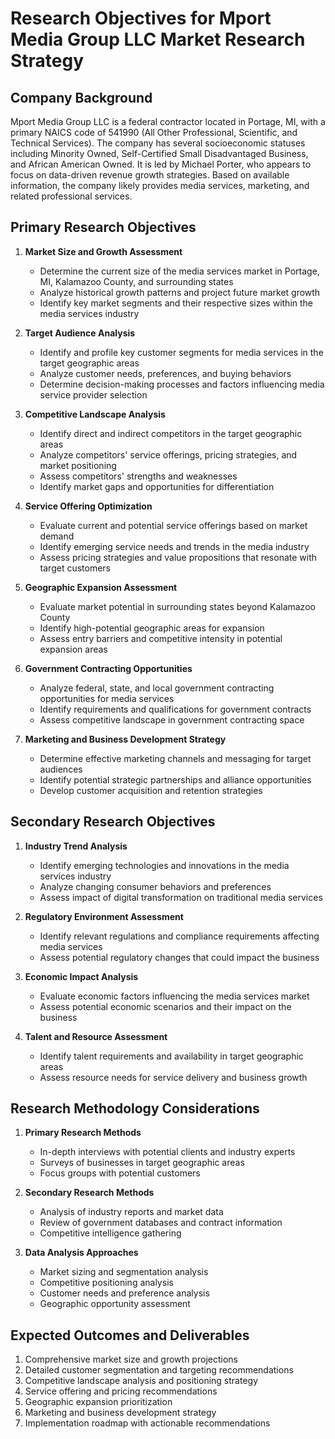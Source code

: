 # Research Objectives for Mport Media Group LLC Market Research Strategy

## Company Background
Mport Media Group LLC is a federal contractor located in Portage, MI, with a primary NAICS code of 541990 (All Other Professional, Scientific, and Technical Services). The company has several socioeconomic statuses including Minority Owned, Self-Certified Small Disadvantaged Business, and African American Owned. It is led by Michael Porter, who appears to focus on data-driven revenue growth strategies. Based on available information, the company likely provides media services, marketing, and related professional services.

## Primary Research Objectives

1. **Market Size and Growth Assessment**
   - Determine the current size of the media services market in Portage, MI, Kalamazoo County, and surrounding states
   - Analyze historical growth patterns and project future market growth
   - Identify key market segments and their respective sizes within the media services industry

2. **Target Audience Analysis**
   - Identify and profile key customer segments for media services in the target geographic areas
   - Analyze customer needs, preferences, and buying behaviors
   - Determine decision-making processes and factors influencing media service provider selection

3. **Competitive Landscape Analysis**
   - Identify direct and indirect competitors in the target geographic areas
   - Analyze competitors' service offerings, pricing strategies, and market positioning
   - Assess competitors' strengths and weaknesses
   - Identify market gaps and opportunities for differentiation

4. **Service Offering Optimization**
   - Evaluate current and potential service offerings based on market demand
   - Identify emerging service needs and trends in the media industry
   - Assess pricing strategies and value propositions that resonate with target customers

5. **Geographic Expansion Assessment**
   - Evaluate market potential in surrounding states beyond Kalamazoo County
   - Identify high-potential geographic areas for expansion
   - Assess entry barriers and competitive intensity in potential expansion areas

6. **Government Contracting Opportunities**
   - Analyze federal, state, and local government contracting opportunities for media services
   - Identify requirements and qualifications for government contracts
   - Assess competitive landscape in government contracting space

7. **Marketing and Business Development Strategy**
   - Determine effective marketing channels and messaging for target audiences
   - Identify potential strategic partnerships and alliance opportunities
   - Develop customer acquisition and retention strategies

## Secondary Research Objectives

1. **Industry Trend Analysis**
   - Identify emerging technologies and innovations in the media services industry
   - Analyze changing consumer behaviors and preferences
   - Assess impact of digital transformation on traditional media services

2. **Regulatory Environment Assessment**
   - Identify relevant regulations and compliance requirements affecting media services
   - Assess potential regulatory changes that could impact the business

3. **Economic Impact Analysis**
   - Evaluate economic factors influencing the media services market
   - Assess potential economic scenarios and their impact on the business

4. **Talent and Resource Assessment**
   - Identify talent requirements and availability in target geographic areas
   - Assess resource needs for service delivery and business growth

## Research Methodology Considerations

1. **Primary Research Methods**
   - In-depth interviews with potential clients and industry experts
   - Surveys of businesses in target geographic areas
   - Focus groups with potential customers

2. **Secondary Research Methods**
   - Analysis of industry reports and market data
   - Review of government databases and contract information
   - Competitive intelligence gathering

3. **Data Analysis Approaches**
   - Market sizing and segmentation analysis
   - Competitive positioning analysis
   - Customer needs and preference analysis
   - Geographic opportunity assessment

## Expected Outcomes and Deliverables

1. Comprehensive market size and growth projections
2. Detailed customer segmentation and targeting recommendations
3. Competitive landscape analysis and positioning strategy
4. Service offering and pricing recommendations
5. Geographic expansion prioritization
6. Marketing and business development strategy
7. Implementation roadmap with actionable recommendations
